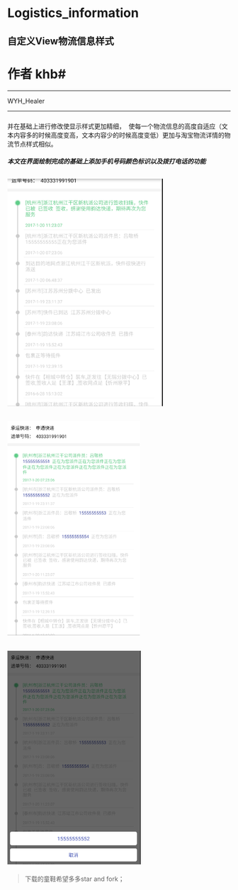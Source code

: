 # Logistics_information
## 自定义View物流信息样式
# 作者 khb#
---

WYH_Healer 

---


#####
并在基础上进行修改使显示样式更加精细， 
使每一个物流信息的高度自适应（文本内容多的时候高度变高，文本内容少的时候高度变低）更加与淘宝物流详情的物流节点样式相似。
##### 本文在界面绘制完成的基础上添加手机号码颜色标识以及拨打电话的功能
## ![image](https://github.com/18311361659/Logistics-inquiry/blob/master/img-holder/image.png)
## ![image](https://github.com/18311361659/Logistics-inquiry/blob/master/img-holder/image2.png)
## ![image](https://github.com/18311361659/Logistics-inquiry/blob/master/img-holder/image3.png)
>下载的童鞋希望多多star and fork；

